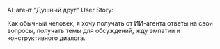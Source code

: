 AI-агент "Душный друг" User Story: 

Как обычный человек, я хочу получать от ИИ-агента ответы на свои вопросы, получать темы для обсуждений, жду эмпатии и конструктивного диалога.